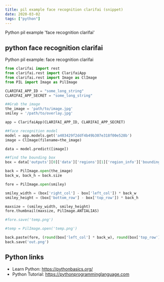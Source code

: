 ```yaml
---
title: pil example face recognition clarifai (snippet)
date: 2020-03-02
tags: ["python"]
---
```

Python pil example 'face recognition clarifai'


## python face recognition clarifai

Python pil example: face recognition clarifai

```python
from clarifai import rest
from clarifai.rest import ClarifaiApp
from clarifai.rest import Image as ClImage
from PIL import Image as PilImage

CLARIFAI_APP_ID = "some_long_string"
CLARIFAI_APP_SECRET = "some_long_string"

##Grab the image
the_image = 'path/to/image.jpg'
smiley = '/path/to/overlay.jpg'

app = ClarifaiApp(CLARIFAI_APP_ID, CLARIFAI_APP_SECRET)

##face recognition model
model = app.models.get('a403429f2ddf4b49b307e318f00e528b')
image = ClImage(filename=the_image)

data = model.predict([image])

##find the bounding box
box = data['outputs'][0]['data']['regions'][1]['region_info']['bounding_box']

back = PilImage.open(the_image)
back_w, back_h = back.size

fore = PilImage.open(smiley)

smiley_width = (box['right_col'] - box['left_col']) * back_w
smiley_height = (box['bottom_row'] - box['top_row']) * back_h

maxsize = (smiley_width, smiley_height)
fore.thumbnail(maxsize, PilImage.ANTIALIAS)

#fore.save('temp.png')

#temp = PilImage.open('temp.png')

back.paste(fore, (round(box['left_col'] * back_w), round(box['top_row'] * back_h)), fore)
back.save('out.png')


```

## Python links

- Learn Python: https://pythonbasics.org/
- Python Tutorial: https://pythonprogramminglanguage.com
